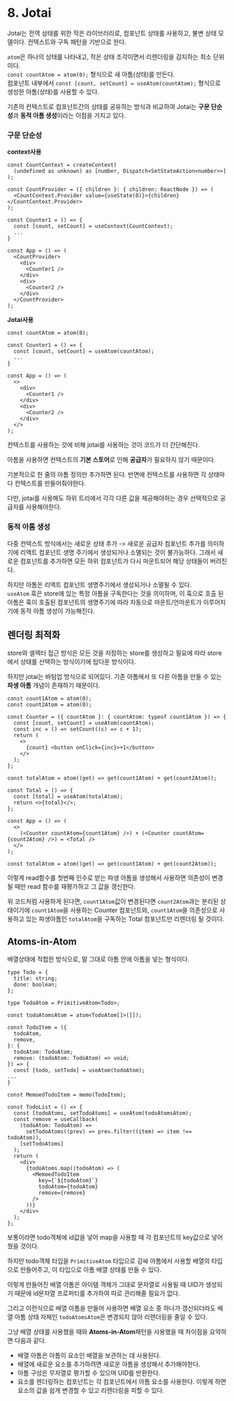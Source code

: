 # 8. Jotai

Jotai는 전역 상태를 위한 작은 라이브러리로, 컴포넌트 상태를 사용하고, 불변 상태 모델이다. 컨텍스트와 구독 패턴을 기반으로 한다.

`atom`은 하나의 상태를 나타내고, 작은 상태 조각이면서 리렌더링을 감지하는 최소 단위이다.  
`const countAtom = atom(0);` 형식으로 새 아톰(상태)를 만든다.  
컴포넌트 내부에서 `const [count, setCount] = useAtom(countAtom);` 형식으로 생성한 아톰(상태)를 사용할 수 있다.

기존의 컨텍스트로 컴포넌트간의 상태를 공유하는 방식과 비교하여 Jotai는 **구문 단순성**과 **동적 아톰 생성**이라는 이점을 가지고 있다.

### 구문 단순성

**context사용**

```tsx
const CountContext = createContext(
  (undefined as unknown) as [number, Dispatch<SetStateAction<number>>]
);

const CountProvider = ({ children }: { children: ReactNode }) => (
  <CountContext.Provider value={useState(0)}>{children}</CountContext.Provider>
);

const Counter1 = () => {
  const [count, setCount] = useContext(CountContext);
  ...
}

const App = () => (
  <CountProvider>
    <div>
      <Counter1 />
    </div>
    <div>
      <Counter2 />
    </div>
  </CountProvider>
);

```

**Jotai사용**

```tsx
const countAtom = atom(0);

const Counter1 = () => {
  const [count, setCount] = useAtom(countAtom);
  ...
}

const App = () => (
  <>
    <div>
      <Counter1 />
    </div>
    <div>
      <Counter2 />
    </div>
  </>
);
```

컨텍스트를 사용하는 것에 비해 jotai를 사용하는 것이 코드가 더 간단해진다.

아톰을 사용하면 컨텍스트의 **기본 스토어**로 인해 **공급자**가 필요하지 않기 때문이다.

기본적으로 한 줄의 아톰 정의만 추가하면 된다. 반면에 컨텍스트를 사용하면 각 상태마다 컨텍스트를 만들어줘야한다.

다만, jotai를 사용해도 하위 트리에서 각각 다른 값을 제공해야하는 경우 선택적으로 공급자를 사용해야한다.

### 동적 아톰 생성

다중 컨텍스트 방식에서는 새로운 상태 추가 -> 새로운 공급자 컴포넌트 추가를 의미하기에 리액트 컴포넌트 생명 주기에서 생성되거나 소멸되는 것이 불가능하다. 그래서 새로운 컴포넌트를 추가하면 모든 하위 컴포넌트가 다시 마운트되어 해당 상태들이 버려진다.

하지만 아톰은 리액트 컴포넌트 생명주기에서 생성되거나 소멸될 수 있다.  
`useAtom` 훅은 store에 있는 특정 아톰을 구독한다는 것을 의미하며, 이 훅으로 호출 된 아톰은 훅이 호출된 컴포넌트의 생명주기에 따라 자동으로 마운트/언마운트가 이루어지기에 동적 아톰 생성이 가능해진다.

## 렌더링 최적화

store와 셀렉터 접근 방식은 모든 것을 저장하는 store를 생성하고 필요에 따라 store에서 상태를 선택하는 방식이기에 탑다운 방식이다.

하지만 jotai는 바텀업 방식으로 되어있다. 기존 아톰에서 또 다른 아톰을 만들 수 있는 **파생 아톰** 개념이 존재하기 때문이다.

```tsx
const count1Atom = atom(0);
const count2Atom = atom(0);

const Counter = ({ countAtom }: { countAtom: typeof count1Atom }) => {
  const [count, setCount] = useAtom(countAtom);
  const inc = () => setCount((c) => c + 1);
  return (
    <>
      {count} <button onClick={inc}>+1</button>
    </>
  );
};

const totalAtom = atom((get) => get(count1Atom) + get(count2Atom));

const Total = () => {
  const [total] = useAtom(totalAtom);
  return <>{total}</>;
};

const App = () => (
  <>
    (<Counter countAtom={count1Atom} />) + (<Counter countAtom={count2Atom} />) = <Total />
  </>
);
```

`const totalAtom = atom((get) => get(count1Atom) + get(count2Atom));`

이렇게 read함수를 첫번째 인수로 받는 파생 아톰을 생성해서 사용하면 의존성이 변경될 때만 read 함수를 재평가하고 그 값을 갱신한다.

위 코드처럼 사용하게 된다면, `count1Atom`값이 변경된다면 `count2Atom`과는 분리된 상태이기에 `count1Atom`을 사용하는 Counter 컴포넌트와, `count1Atom`을 의존성으로 사용하고 있는 파생아톰인 `totalAtom`을 구독하는 Total 컴포넌트만 리렌더링 될 것이다.

## Atoms-in-Atom

배열상태에 적합한 방식으로, 말 그대로 아톰 안에 아톰을 넣는 형식이다.

```tsx
type Todo = {
  title: string;
  done: boolean;
};

type TodoAtom = PrimitiveAtom<Todo>;

const todoAtomsAtom = atom<TodoAtom[]>([]);

const TodoItem = ({
  todoAtom,
  remove,
}: {
  todoAtom: TodoAtom;
  remove: (todoAtom: TodoAtom) => void;
}) => {
  const [todo, setTodo] = useAtom(todoAtom);
...
}

const MemoedTodoItem = memo(TodoItem);

const TodoList = () => {
  const [todoAtoms, setTodoAtoms] = useAtom(todoAtomsAtom);
  const remove = useCallback(
    (todoAtom: TodoAtom) =>
      setTodoAtoms((prev) => prev.filter((item) => item !== todoAtom)),
    [setTodoAtoms]
  );
  return (
    <div>
      {todoAtoms.map((todoAtom) => (
        <MemoedTodoItem
          key={`${todoAtom}`}
          todoAtom={todoAtom}
          remove={remove}
        />
      ))}
    </div>
  );
};
```

보통이라면 todo객체에 id값을 넣어 map을 사용할 때 각 컴포넌트의 key값으로 넣어줬을 것이다.

하지만 todo객체 타입을 `PrimitiveAtom` 타입으로 감싸 아톰에서 사용할 배열의 타입으로 만들어주고, 이 타입으로 아톰 배열 상태를 만들 수 있다.

이렇게 만들어진 배열 아톰은 아이템 객체가 그대로 문자열로 사용될 때 UID가 생성되기 때문에 id문자열 프로퍼티를 추가하여 따로 관리해줄 필요가 없다.

그리고 이런식으로 배열 아톰을 만들어 사용하면 배열 요소 중 하나가 갱신되더라도 배열 아톰 상태 자체인 `todoAtomsAtom`은 변경되지 않아 리렌더링을 줄일 수 있다.

그냥 배열 상태를 사용했을 때와 **Atoms-in-Atom**패턴을 사용했을 때 차이점을 요약하면 다음과 같다.

- 배열 아톰은 아톰이 요소인 배열을 보관하는 데 사용된다.
- 배열에 새로운 요소를 추가하려면 새로운 아톰을 생성해서 추가해야한다.
- 아톰 구성은 무자열로 평가할 수 있으며 UID를 반환한다.
- 요소를 렌더링하는 컴포넌트는 각 컴포넌트에서 아톰 요소를 사용한다. 이렇게 하면 요소의 값을 쉽게 변경할 수 있고 리렌더링을 피할 수 있다.

